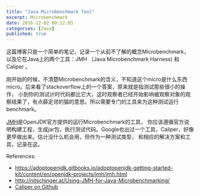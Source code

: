 ```yaml
---
title: "Java Microbenchmark Tool"
excerpt: Microbenchmark
date: 2016-12-02 00:12:03
categories: [Java]
published: true
---
```


这篇博客只是一个简单的笔记，记录一个从前不了解的概念Microbenchmark，以及它在Java上的两个工具：JMH （Java Microbenchmark Harness) 和 Caliper 。

刚开始的时候，不清楚Microbenchmark的含义，不知道这个micro是什么东西micro。后来看了stackoverflow上的一个答案，原来就是指测试那些很小的操作，
小到你的测试计时代码都比它大，这时观察者已经开始影响被观察对象的观察结果了，有点薛定谔的猫的意思。所以需要专门的工具来为这种测试运行benchmark。

[JMH](http://openjdk.java.net/projects/code-tools/jmh/)是OpenJDK官方提供的运行Microbenchmark的工具，
你应该遵循官方说明构建工程，生成jar包，执行测试代码。Google也出过一个工具，Caliper，好像更早做出来。估计没什么机会用，但作为一种测试类型，
和相应的解决方案和工具，记录在这。

References:
 - https://adoptopenjdk.gitbooks.io/adoptopenjdk-getting-started-kit/content/en/openjdk-projects/jmh/jmh.html
 - http://nitschinger.at/Using-JMH-for-Java-Microbenchmarking/
 - [Caliper on Github](https://github.com/google/caliper)
